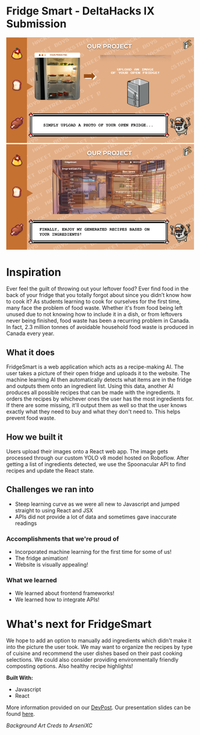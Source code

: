 # Fridge Smart - DeltaHacks IX Submission

<img src="/src/images/presentation_1.png" width="500"> <img src="/src/images/presentation_2.png" width="500"> 

# Inspiration
Ever feel the guilt of throwing out your leftover food? Ever find food in the back of your fridge that you totally forgot about since you didn’t know how to cook it? As students learning to cook for ourselves for the first time, many face the problem of food waste. Whether it's from food being left unused due to not knowing how to include it in a dish, or from leftovers never being finished, food waste has been a recurring problem in Canada. In fact, 2.3 million tonnes of avoidable household food waste is produced in Canada every year.

## What it does
FridgeSmart is a web application which acts as a recipe-making AI. The user takes a picture of their open fridge and uploads it to the website. The machine learning AI then automatically detects what items are in the fridge and outputs them onto an ingredient list. Using this data, another AI produces all possible recipes that can be made with the ingredients. It orders the recipes by whichever ones the user has the most ingredients for. If there are some missing, it'll output them as well so that the user knows exactly what they need to buy and what they don't need to. This helps prevent food waste.

## How we built it
Users upload their images onto a React web app. The image gets processed through our custom YOLO v8 model hosted on Roboflow. After getting a list of ingredients detected, we use the Spoonacular API to find recipes and update the React state.

## Challenges we ran into
- Steep learning curve as we were all new to Javascript and jumped straight to using React and JSX 
- APIs did not provide a lot of data and sometimes gave inaccurate readings

### Accomplishments that we're proud of
- Incorporated machine learning for the first time for some of us! 
- The fridge animation!
- Website is visually appealing!

### What we learned
- We learned about frontend frameworks!
- We learned how to integrate APIs!

# What's next for FridgeSmart
We hope to add an option to manually add ingredients which didn't make it into the picture the user took. We may want to organize the recipes by type of cuisine and recommend the user dishes based on their past cooking selections. We could also consider providing environmentally friendly composting options. Also healthy recipe highlights!

__Built With:__
- Javascript
- React

More information provided on our [DevPost](https://devpost.com/software/fridgesmart).
Our presentation slides can be found [here](https://docs.google.com/presentation/d/10Ds7oKdDYMz2oKDj0MpJ8OjkEwE8MajuWW2J3WLEeVo/edit?usp=sharing).

*Background Art Creds to ArseniXC*
